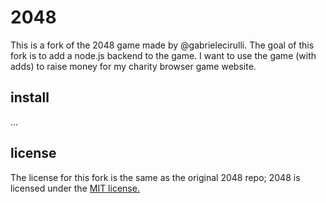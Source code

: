 # 2048
This is a fork of the 2048 game made by @gabrielecirulli. The goal of this fork is to add a node.js backend to the game. 
I want to use the game (with adds) to raise money for my charity browser game website.

## install
...

## license
The license for this fork is the same as the original 2048 repo; 2048 is licensed under the [MIT license.](https://github.com/gabrielecirulli/2048/blob/master/LICENSE.txt)
